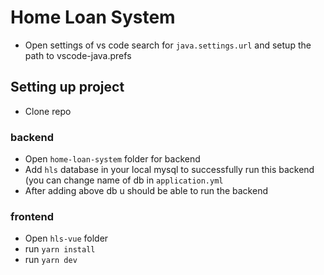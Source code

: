 # Home Loan System

- Open settings of vs code search for `java.settings.url` and setup the path to vscode-java.prefs

## Setting up project
- Clone repo

### backend
- Open `home-loan-system` folder for backend
- Add `hls` database in your local mysql to successfully run this backend (you can change name of db in `application.yml`
- After adding above db u should be able to run the backend

### frontend
- Open `hls-vue` folder
- run `yarn install`
- run `yarn dev`
